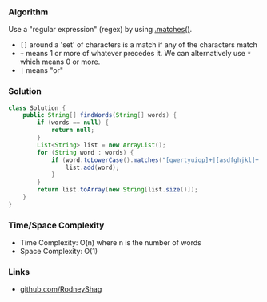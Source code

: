 ### Algorithm

Use a "regular expression" (regex) by using [.matches()](https://docs.oracle.com/javase/8/docs/api/java/lang/String.html#matches-java.lang.String-).

- `[]` around a 'set' of characters is a match if any of the characters match
- `+` means 1 or more of whatever precedes it. We can alternatively use `*` which means 0 or more.
- `|` means "or"

### Solution

```java
class Solution {
    public String[] findWords(String[] words) {
        if (words == null) {
            return null;
        }
        List<String> list = new ArrayList();
        for (String word : words) {
            if (word.toLowerCase().matches("[qwertyuiop]+|[asdfghjkl]+|[zxcvbnm]+")) {
                list.add(word);
            }
        }
        return list.toArray(new String[list.size()]);
    }
}
```

### Time/Space Complexity

-  Time Complexity: O(n) where n is the number of words
- Space Complexity: O(1)

### Links

- [github.com/RodneyShag](https://github.com/RodneyShag)
